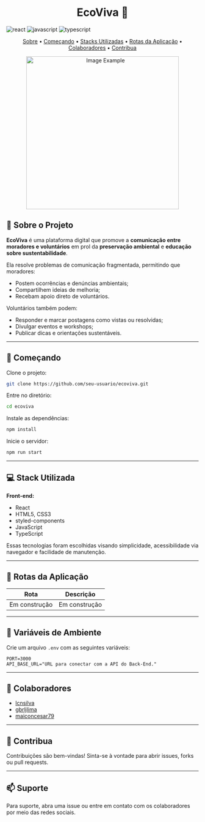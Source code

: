 
<!-- Obrigado pelas dicas de readme kipper :) -->

[JAVASCRIPT__BADGE]: https://img.shields.io/badge/Javascript-000?style=for-the-badge&logo=javascript
[TYPESCRIPT__BADGE]: https://img.shields.io/badge/typescript-D4FAFF?style=for-the-badge&logo=typescript
[REACT__BADGE]: https://img.shields.io/badge/React-005CFE?style=for-the-badge&logo=react

<h1 align="center" style="font-weight: bold;">EcoViva 🌱</h1>

![react][REACT__BADGE]
![javascript][JAVASCRIPT__BADGE]
![typescript][TYPESCRIPT__BADGE]

<p align="center">
 <a href="#-sobre-o-projeto">Sobre</a> • 
 <a href="#-começando">Começando</a> • 
 <a href="#-stack-utilizada">Stacks Utilizadas</a> • 
 <a href="#-rotas-da-aplicação">Rotas da Aplicação</a> • 
 <a href="#-colaboradores">Colaboradores</a> •
 <a href="#-contribua">Contribua</a>
</p>
<p align="center">
    <img src="../.github/example.png" alt="Image Example" width="400px">
</p>

## 🧾 Sobre o Projeto

**EcoViva** é uma plataforma digital que promove a **comunicação entre moradores e voluntários** em prol da **preservação ambiental** e **educação sobre sustentabilidade**.

Ela resolve problemas de comunicação fragmentada, permitindo que moradores:

- Postem ocorrências e denúncias ambientais;
- Compartilhem ideias de melhoria;
- Recebam apoio direto de voluntários.

Voluntários também podem:

- Responder e marcar postagens como vistas ou resolvidas;
- Divulgar eventos e workshops;
- Publicar dicas e orientações sustentáveis.

---

## 🚀 Começando

Clone o projeto:

```bash
git clone https://github.com/seu-usuario/ecoviva.git
```

Entre no diretório:

```bash
cd ecoviva
```

Instale as dependências:

```bash
npm install
```

Inicie o servidor:

```bash
npm run start
```

---

## 💻 Stack Utilizada

**Front-end:**
- React
- HTML5, CSS3
- styled-components
- JavaScript
- TypeScript


Essas tecnologias foram escolhidas visando simplicidade, acessibilidade via navegador e facilidade de manutenção.

---

## 📍 Rotas da Aplicação

| Rota                          | Descrição                                                                 |
|------------------------------|---------------------------------------------------------------------------|
| Em construção | Em construção |

---

## 🔐 Variáveis de Ambiente

Crie um arquivo `.env` com as seguintes variáveis:

```env
PORT=3000
API_BASE_URL="URL para conectar com a API do Back-End."
```

---

## 👥 Colaboradores

- [lcnsilva](https://github.com/lcnsilva)
- [gbrljlima](https://github.com/gbrljlima)
- [maiconcesar79](https://github.com/maiconcesar79)
---

## 🤝 Contribua

Contribuições são bem-vindas! Sinta-se à vontade para abrir issues, forks ou pull requests.

---

## 📫 Suporte

Para suporte, abra uma issue ou entre em contato com os colaboradores por meio das redes sociais.
